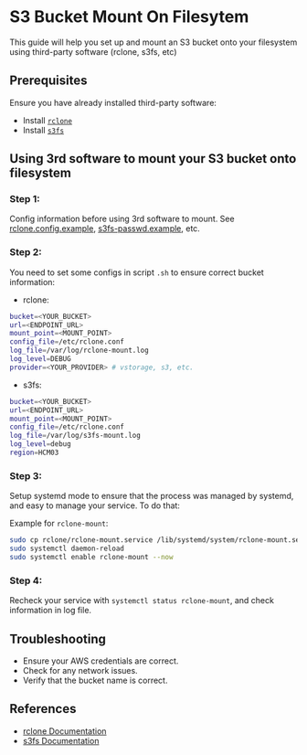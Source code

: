 # S3 Bucket Mount On Filesytem

This guide will help you set up and mount an S3 bucket onto your filesystem using third-party software (rclone, s3fs, etc)

## Prerequisites

Ensure you have already installed third-party software:

- Install [`rclone`](https://rclone.org/install/)
- Install [`s3fs`](https://github.com/s3fs-fuse/s3fs-fuse)

## Using 3rd software to mount your S3 bucket onto filesystem

### Step 1:

Config information before using 3rd software to mount. See [rclone.config.example](rclone/rclone.config.example), [s3fs-passwd.example](s3fs/s3fs-passwd.example), etc.

### Step 2:

You need to set some configs in script `.sh` to ensure correct bucket information:

- rclone:

```bash
bucket=<YOUR_BUCKET>
url=<ENDPOINT_URL>
mount_point=<MOUNT_POINT>
config_file=/etc/rclone.conf
log_file=/var/log/rclone-mount.log
log_level=DEBUG
provider=<YOUR_PROVIDER> # vstorage, s3, etc.
```

- s3fs:

```bash
bucket=<YOUR_BUCKET>
url=<ENDPOINT_URL>
mount_point=<MOUNT_POINT>
config_file=/etc/rclone.conf
log_file=/var/log/s3fs-mount.log
log_level=debug
region=HCM03
```

### Step 3:

Setup systemd mode to ensure that the process was managed by systemd, and easy to manage your service. To do that:

Example for `rclone-mount`:

```bash
sudo cp rclone/rclone-mount.service /lib/systemd/system/rclone-mount.service
sudo systemctl daemon-reload
sudo systemctl enable rclone-mount --now
```

### Step 4:

Recheck your service with `systemctl status rclone-mount`, and check information in log file.

## Troubleshooting

- Ensure your AWS credentials are correct.
- Check for any network issues.
- Verify that the bucket name is correct.

## References

- [rclone Documentation](https://rclone.org/docs/)
- [s3fs Documentation](https://github.com/s3fs-fuse/s3fs-fuse)
